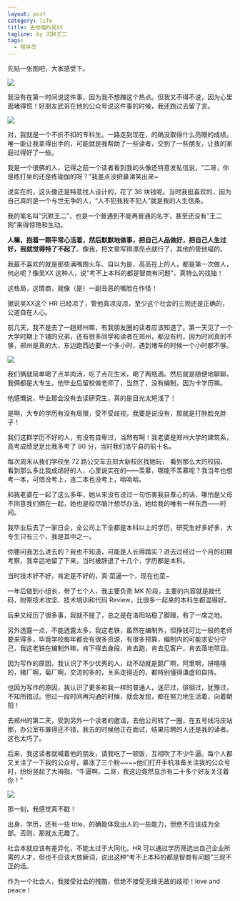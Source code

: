 ```yaml
---
layout: post
category: life
title: 去他喵的吴XX
tagline: by 沉默王二
tags: 
  - 程序员
---
```


先贴一张图吧，大家感受下。

<!--more-->

![](http://www.itwanger.com/assets/images/2021/04/wu-01.png)


我没有在第一时间说这件事，因为我不想蹭这个热点。但我又不得不说，因为心里面堵得慌！好朋友武哥在他的公众号说这件事的时候，我还跑过去留了言。

![](http://www.itwanger.com/assets/images/2021/04/wu-02.png)

对，我就是一个不折不扣的专科生。一路走到现在，的确没取得什么亮眼的成绩。唯一能让我拿得出手的，可能就是我帮助了一些读者，交到了一些朋友，让我的家庭过得好了一些。

我是一个很佛的人，记得之前一个读者看到我的头像还特意发私信说，“二哥，你是练打坐的还是练瑜伽的呀？”我差点没把鼻涕笑出来~

说实在的，这头像还是特意找人设计的，花了 36 块钱呢。当时我挺喜欢的，因为自己真的是一个与世无争的人，“人不犯我我不犯人”就是我的人生信条。

我的笔名叫“沉默王二”，也是一个普通到不能再普通的名字，甚至还没有“王二狗”来得惊艳和生动。

**人嘛，抱着一颗平常心活着，然后默默地做事，把自己人品做好，把自己人生过好，我就觉得特了不起了**。像我，把文章写得漂亮点就行了，其他的管他喵的。

我最不喜欢的就是那些满嘴跑火车、自以为是、高高在上的人，都是第一次做人，何必呢？像吴XX 这种人，说“考不上本科的都是智商有问题”，真特么的找抽！

这格局，这情商，就像（是）一副丑恶的嘴脸在作怪！

据说吴XX这个 HR 已经凉了，管他真凉没凉，至少这个社会的三观还是正确的，公道自在人心。

前几天，我不是去了一趟郑州嘛，有我朋友圈的读者应该知道了。第一天见了一个大学时期上下铺的兄弟，还有很多同学和读者在郑州，都没有约，因为时间真的不够，郑州是真的大，东边跑西边要一个多小时，遇到堵车的时候一个小时都不够。

![](http://www.itwanger.com/assets/images/2021/04/wu-03.png)

我们俩就简单喝了点羊肉汤，吃了点花生米，喝了两瓶酒。然后就是随便地聊聊。我俩都是大专生，他毕业后留校做老师了，当然了，没有编制，因为卡学历嘛。

他感慨说，毕业那会没有去读研究生，真的是目光太短浅了！

是啊，大专的学历有没有局限，受不受歧视，我要是说没有，那就是打肿脸充胖子！

我们这群学历不好的人，有没有自卑过，当然有啊！我老婆是郑州大学的建筑系，高考成绩足足比我多考了 90 分，当时我们洛宁县的前十名。

每次周末从我们学校坐 72 路公交车去郑大新校区找她玩， 看到那么大的校园，看到那么多比我成绩好的人，心里说实在的——羡慕，哪能不羡慕呢？我当年也想考一本，可惜没考上，连二本也没考上，哈哈哈。

和我老婆在一起了这么多年，她从来没有说过一句伤害我自尊心的话，哪怕是父母不同意我们俩在一起，她也是绞尽脑汁想尽办法，她给我的唯有一样东西——时间。

我毕业后去了一家日企，全公司上下全都是本科以上的学历，研究生好多好多，大专生只有三个，我是其中之一。

你要问我怎么进去的？我也不知道，可能是人长得踏实？进去过经过一个月的初期考察，我幸运地留了下来，当时被辞退了十几个，学历都是本科。

当时技术好不好，肯定是不好的，真·菜逼一个，现在也菜~

一年后做到小组长，带了七个人，我主要负责 MK 阶段，主要的内容就是敲代码，附带技术攻坚、技术培训和代码 Review，比很多一起来的本科生都混得好。

后来又经历了很多事，我就不提了，总之是在洛阳站稳了脚跟，有了一席之地。

另外透露一点，不能透露太多，我这老铁，虽然在编制外，但挣钱可比一般的老师要来得多，毕竟学校每年都会有很多资源，有很多预算，编制内的可能求安分守己，我这老铁在编制外嘛，肯下得去身段，肯去跑，肯去见客户，肯去落地项目。

因为写作的原因，我认识了不少优秀的人，动不动就是鹅厂啊，阿里啊，拼嘻嘻的，猪厂啊，菊厂啊，交流的多的，关系走得近的，都特别懂得谦虚和自持。

也因为写作的原因，我认识了更多和我一样的普通人，迷茫过，徘徊过，犹豫过，不知所措过。但过一段时间再沟通的时候，就会发现，都在努力地生活着，向着朝阳！

去郑州的第二天，受到另外一个读者的邀请，去他公司转了一圈，在五号线冯庄站那，办公室布置得还不错，我去的时候他正在面试，结果应聘的人还是我的读者。这也太巧了。

后来，我这读者就喊着他的朋友，请我吃了一顿饭，互相吹了不少牛逼。每个人都又关注了一下我的公众号，暴涨了三个粉~~~~他们打开手机准备关注我的公众号时，纷纷竖起了大拇指，“牛逼啊，二哥，我这边竟然显示有二十多个好友关注着你！”

![](http://www.itwanger.com/assets/images/2021/04/wu-04.png)

那一刻，我感觉真不戳！

出身、学历，还有一些 title，的确能体现出人的一些能力，但绝不应该成为全部。否则，那就太无趣了。

社会本就应该有差异化，不能太过于大同化。HR 可以通过学历筛选出自己企业所需的人才，但也不应该大放厥词，说出这种“考不上本科的都是智商有问题”三观不正的话。

作为一个社会人，我接受社会的残酷，但绝不接受无缘无故的歧视！love and peace！